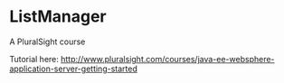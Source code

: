 # ListManager

A PluralSight course

Tutorial here: http://www.pluralsight.com/courses/java-ee-websphere-application-server-getting-started
